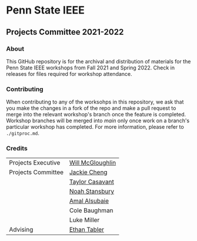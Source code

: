 # Penn State IEEE
## Projects Committee 2021-2022

### About
This GitHub repository is for the archival and distribution of materials for the Penn State IEEE workshops from Fall 2021 and Spring 2022. Check in releases for files required for workshop attendance.

### Contributing
When contributing to any of the worksohps in this repository, we ask that you make the changes in a fork of the repo and make a pull request to merge into the relevant workshop's branch once the feature is completed. Workshop branches will be merged into *main* only once work on a branch's particular workshop has completed. For more information, please refer to ```./gitproc.md```.
### Credits
| | |
| --- | --- |
| Projects Executive | [Will McGloughlin](https://github.com/wymcg) |
| Projects Committee | [Jackie Cheng](https://github.com/JCheng1100)
| | [Taylor Casavant](https://github.com/tsc061003)
| | [Noah Stansbury](https://github.com/ns-div)
| | [Amal Alsubaie](https://github.com/maldth)
| | Cole Baughman
| | Luke Miller
| Advising | [Ethan Tabler](https://github.com/ethantabler)

